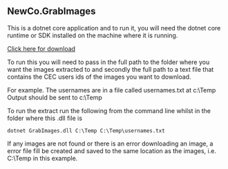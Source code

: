 ﻿## NewCo.GrabImages

This is a dotnet core application and to run it, you will need the dotnet core runtime or SDK installed on the machine where it is running.  

[Click here for download](https://www.microsoft.com/net/download/dotnet-core/2.1 "dotnet core download")

To run this you will need to pass in the full path to the folder where you want the images extracted to and secondly the full path to a text file that contains the CEC users ids of the images you want to download.

For example.
The usernames are in a file called usernames.txt at c:\Temp
Output should be sent to c:\Temp

To run the extract run the following from the command line whilst in the folder where this .dll file is

`
dotnet GrabImages.dll C:\Temp C:\Temp\usernames.txt
`

If any images are not found or there is an error downloading an image, a error file fill be created and saved to the same location as the images, i.e. C:\Temp in this example.